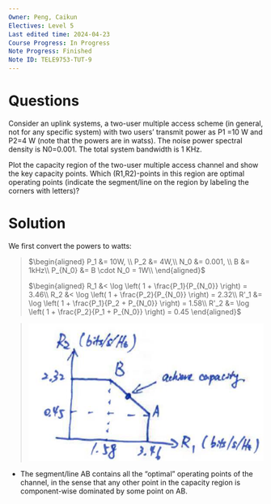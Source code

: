```yaml
---
Owner: Peng, Caikun
Electives: Level 5
Last edited time: 2024-04-23
Course Progress: In Progress
Note Progress: Finished
Note ID: TELE9753-TUT-9
---
```


# Questions
Consider an uplink systems, a two-user multiple access scheme (in general, not for any specific system) with two users’ transmit power as P1 =10 W and P2=4 W (note that the powers are in watss). The noise power spectral density is N0=0.001. The total system bandwidth is 1 KHz.

Plot the capacity region of the two-user multiple access channel and show the key capacity points. Which (R1,R2)-points in this region are optimal operating points (indicate the segment/line on the region by labeling the corners with letters)?

# Solution 
We first convert the powers to watts:
> $\begin{aligned}
> P_1 &= 10W, \\ 
> P_2 &= 4W,\\
> N_0 &= 0.001, \\
>   B &= 1kHz\\
> P_{N_0} &= B \cdot N_0 = 1W\\
> \end{aligned}$
> 
> $\begin{aligned}
> R_1 &< \log \left( 1 + \frac{P_1}{P_{N_0}} \right) = 3.46\\
> R_2 &< \log \left( 1 + \frac{P_2}{P_{N_0}} \right) = 2.32\\
> R'_1 &= \log \left( 1 + \frac{P_1}{P_2 + P_{N_0}} \right) = 1.58\\
> R'_2 &= \log \left( 1 + \frac{P_2}{P_1 + P_{N_0}} \right) = 0.45
> \end{aligned}$

> ![](../images/TUT_9.png)
- The segment/line AB contains all the “optimal” operating points of the channel, in the sense that any other point in the capacity region is component-wise dominated by some point on AB.